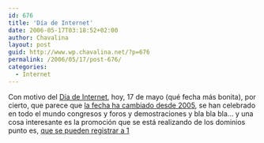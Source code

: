 ```yaml
---
id: 676
title: 'Día de Internet'
date: 2006-05-17T03:18:52+02:00
author: Chavalina
layout: post
guid: http://www.wp.chavalina.net/?p=676
permalink: /2006/05/17/post-676/
categories:
  - Internet
---
```

Con motivo del <a href="http://www.diadeinternet.org" target="_blank">Día de Internet</a>, hoy, 17 de mayo (qué fecha más bonita), por cierto, que parece que <a href="http://www.diadeinternet.es/2005/contenidos/di_index.php3?body=article&id_article=1005" target="_blank">la fecha ha cambiado desde 2005</a>, se han celebrado en todo el mundo congresos y foros y demostraciones y bla bla bla… y una cosa interesante es la promoción que se está realizando de los dominios punto es, <a href="https://www.nic.es/dominios1euro/" target="_blank">que se pueden registrar a 1</p>
